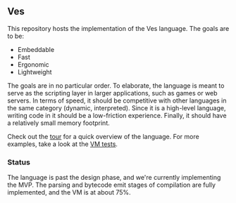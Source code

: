 ## Ves

This repository hosts the implementation of the Ves language. The goals are to be:

* Embeddable
* Fast
* Ergonomic
* Lightweight

The goals are in no particular order. To elaborate, the language is meant to serve as the scripting layer in larger applications, such as games or web servers. In terms of speed, it should be competitive with other languages in the same category (dynamic, interpreted). Since it is a high-level language, writing code in it should be a low-friction experience. Finally, it should have a relatively small memory footprint.

Check out the [tour](./TOUR.md) for a quick overview of the language. For more examples, take a look at the [VM tests](./ves-backend/tests).

### Status

The language is past the design phase, and we're currently implementing the MVP. The parsing and bytecode emit stages of compilation are fully implemented, and the VM is at about 75%.